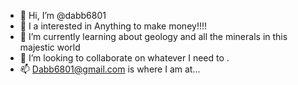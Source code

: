 - 👋 Hi, I’m @dabb6801
- 👀 I a interested in Anything to make money!!!! 
- 🌱 I’m currently learning about geology and all the minerals in this majestic world 
- 💞️ I’m looking to collaborate on whatever I need to .
- 📫 Dabb6801@gmail.com is where I am at...

<!---
dabb6801/dabb6801 is a ✨ special ✨ repository because its `README.md` (this file) appears on your GitHub profile.
You can click the Preview link to take a look at your changes.
--->
